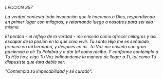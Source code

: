 *LECCIÓN 357*

*La verdad contesta toda invocación que le hacemos a Dios, respondiendo en primer lugar con milagros, y retornando luego a nosotros para ser ella misma.*

_El perdón - el reflejo de la verdad - me enseña cómo ofrecer milagros y así escapar de la prisión en la que creo vivir. Tu santo Hijo me es señalado, primero en mi hermano, y después en mí. Tu Voz me enseña con gran paciencia a oír Tu Palabra y a dar tal como recibo. Y conforme contemplo a Tu Hijo hoy, oigo Tu Voz indicándome la manera de llegar a Ti, tal como Tú dispusiste que ésta debía ser:_

_"Contempla su impecabilidad y sé curado"._